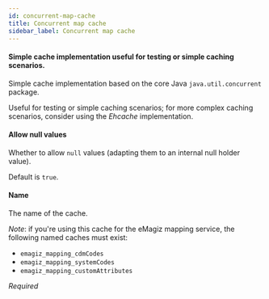 ```yaml
---
id: concurrent-map-cache
title: Concurrent map cache
sidebar_label: Concurrent map cache
---
```

#### Simple cache implementation useful for testing or simple caching scenarios.
Simple cache implementation based on the core Java <code>java.util.concurrent</code> package.

Useful for testing or simple caching scenarios; for more complex caching scenarios, consider using the <i>Ehcache</i> implementation.

#### Allow null values
Whether to allow <code>null</code> values (adapting them to an internal null holder value).

Default is <code>true</code>.

#### Name
The name of the cache.

<i>Note</i>: if you're using this cache for the eMagiz mapping service, the following named caches must exist:
- <code>emagiz_mapping_cdmCodes</code>
- <code>emagiz_mapping_systemCodes</code>
- <code>emagiz_mapping_customAttributes</code>

<i>Required</i>

